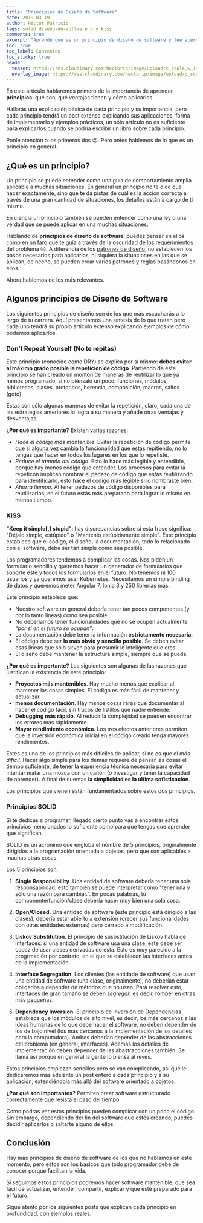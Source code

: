 ```yaml
---
title: "Principios de Diseño de Software"
date: 2019-03-19
author: Héctor Patricio
tags: solid diseño-de-software dry kiss
comments: true
excerpt: "Aprende qué es un principio de diseño de software y lee acerca de los más importantes."
toc: true
toc_label: Contenido
toc_sticky: true
header:
  teaser: https://res.cloudinary.com/hectorip/image/upload/c_scale,w_1440/v1552951011/evgeni-tcherkasski-974328-unsplash_kqnoni.jpg
  overlay_image: https://res.cloudinary.com/hectorip/image/upload/c_scale,w_1440/v1552951011/evgeni-tcherkasski-974328-unsplash_kqnoni.jpg
---
```


En este artículo hablaremos primero de la importancia de aprender **principios**: qué son, qué ventajas tienen y cómo aplicarlos.

Hallarás una explicación básica de cada principio y su importancia, pero cada principio tendrá un post extenso explicando sus aplicaciones, forma de implementarlo y ejemplos prácticos, un sólo artículo no es suficiente para explicarlos cuando se podría escribir un libro sobre cada principio.

Ponle atención a los primeros dos 😉. Pero antes hablemos de lo que es un principio en general.

## ¿Qué es un principio?

Un principio se puede entender como una guía de comportamiento amplia aplicable a muchas situaciones. En general un principio no te dice que hacer exactamente, sino que te da pistas de cuál es la acción correcta a través de una gran cantidad de situaciones, los detalles están a cargo de ti mismo.

En ciencia un principio también se pueden entender como una ley o una verdad que se puede aplicar en una muchas situaciones.

Hablando de **principios de diseño de software**, puedes pensar en ellos como en un faro que te guía a través de la oscuridad de los requerimientos del problema 😛. A diferencia de los [patrones de diseño](/2019/02/23/patrones-de-diseno-que-son-y-cuando-usarlos), no establecen los pasos necesarios para aplicarlos, ni siquiera la situaciones en las que se aplican, de hecho, se pueden crear varios patrones y reglas basándonos en ellos.

Ahora hablemos de los más relevantes.

## Algunos principios de Diseño de Software

Los siguientes principios de diseño son de los que más escucharás a lo largo de tu carrera. Aquí presentamos una síntesis de lo que tratan pero cada uno tendrá su propio artículo extenso explicando ejemplos de cómo podemos aplicarlos.

### Don't Repeat Yourself (No te repitas)

Este principio (conocido como DRY) se explica por sí mismo: **debes evitar al máximo grado posible la repetición de código**. Partiendo de este principio se han creado un montón de maneras de reutilizar lo que ya hemos programado, si no piénsalo un poco: funciones, módulos, bibliotecas, clases, prototipos, herencia, composición, macros, saltos (goto).

Estas son sólo algunas maneras de evitar la repetición, claro, cada una de las estrategias anteriores lo logra a su manera y añade otras ventajas y desventajas. 

**¿Por qué es importante?** Existen varias razones:

* *Hace el código más mantenible*. Evitar la repetición de código permite que si alguna vez cambia la funcionalidad que estás repitiendo, no lo tengas que hacer en todos los lugares en los que lo repetiste.
* *Reduce el tamaño del código*. Esto lo hace más legible y entendible, porque hay menos código que entender. Los procesos para evitar la repeticón implican nombrar el pedazo de código que estás reutilizando para identificarlo, esto hace el código más legible si lo nombraste bien.
* *Ahorra tiempo*. Al tener pedazos de código disponibles para reutilizarlos, en el futuro estás más preparado para lograr lo mismo en menos tiempo.

### KISS

**"Keep it simple[,] stupid"**: hay discrepancias sobre si esta frase significa: "Déjalo simple, estúpido" o "Mantenlo estúpidamente simple". Este principio establece que el código, el diseño, la documentación, todo lo relacionado con el software, debe ser tan simple como sea posible.

Los programadores tendemos a complicar las cosas. Nos piden un formulario sencillo y queremos hacer un generador de formularios que soporte este y todos los formularios en el futuro. No tenemos ni 100 usuarios y ya queremos usar Kubernetes. Necesitamos un simple binding de datos y queremos meter Angular 7, Ionic 3 y 250 librerías más.

Este principio establece que:
* Nuestro software en general debería tener tan pocos componentes (y por lo tanto líneas) como sea posible. 
* No deberíamos tener funcionalidades que no se ocupen actualmente *“por si en el futuro se ocupan”*. 
* La documentación debe tener la información **estrictamente necesaria**.
* El código debe ser **lo más obvio y sencillo posible**. Se deben evitar esas líneas que sólo sirven para presumir lo inteligente que eres.
* El diseño debe mantener la estructura simple, siempre que se pueda.

**¿Por qué es importante?** Las siguientes son algunas de las razones que justifican la existencia de este principio:
* **Proyectos más mantenibles**. Hay mucho menos que explicar al mantener las cosas simples. El código es más fácil de mantener y actualizar. 
* **menos documentación**. Hay menos cosas raras que documentar al hacer el código fácil, sin trucos de listillos que nadie entiende. 
* **Debugging más rápido**. Al reducir la complejidad se pueden encontrar los errores más rápidamente. 
* **Mayor rendimiento económico**. Los tres efectos anteriores permiten que la inversión económica inicial en el código creado tenga mayores rendimientos. 

Estes es uno de los principios más difíciles de aplicar, si no es que el *más difícil*. Hacer algo simple para los demás requiere de pensar las cosas el tiempo suficiente, de tener la experiencia técnica necesaria para evitar intentar matar una mosca con un cañón (o investigar y tener la capacidad de aprender). A final de cuentas **la simplicidad es la última sofisticación**.

Los principios que vienen están fundamentados sobre estos dos principios.

### Principios SOLID

Si te dedicas a programar, llegado cierto punto vas a encontrar estos principios mencionados lo suficiente como para que tengas que aprender que significan.

SOLID es un acrónimo que engloba el nombre de 5 principios, originalmente dirigidos a la programación orientada a objetos, pero que son aplicables a muchas otras cosas.

Los 5 principios son:

1. **Single Responsibility**. Una entidad de software debería tener una sola responsabilidad, esto también se puede interpretar como "tener una y sólo una razón para cambiar.". En pocas palabras, tu componente/función/clase debería hacer muy bien una sola cosa.

2. **Open/Closed**. Una entidad de software (este principio está dirigido a las clases), debería estar abierto a extensión (crecer sus funcionalidades con otras entidades externas) pero cerrado a modificación.

3. **Liskov Substitution**. El principio de susbstitución de Liskov habla de interfaces: si una entidad de software usa una clase, este debe ser capaz de usar clases derivadas de esta. Esto es muy parecido a la progrmación por contrato, en el que se establecen las interfaces antes de la implementación.

4. **Interface Segregation**. Los clientes (las entidade de software) que usan una entidad de software (una clase, originalmente), no deberían estar obligados a depender de métodos que no usan. Para resolver esto, interfaces de gran tamaño se deben *segregar*, es decir, romper en otras más pequeñas.

5. **Dependency Inversion**. El principio de Inversión de Dependencias establece que los módulos de alto nivel, es decir, los más cercanos a las ideas humanas de lo que debe hacer el software, no deben depender de los de bajo nivel (los más cercanos a la implementación de los detalles para la computadora). Ambos deberían depender de las abstracciones del problema (en general, interfaces). Además los detalles de implementación deben depender de las abastracciones también. Se llama así porque en general la gente lo piensa al revés.

Estos principios empiezan sencillos pero se van complicando, así que le dedicaremos más adelante un post entero a cada principio y a su aplicación, extendiéndola más allá del software orientado a objetos.

**¿Por qué son importantes?** Permiten crear software estructurado correctamente que resista el paso del tiempo.

Como podrás ver estos principios pueden complicar con un poco el código. Sin embargo, dependiendo del fin del software que estés creando, puedes decidir aplicarlos o saltarte alguno de ellos.

## Conclusión

Hay más principios de diseño de software de los que no hablamos en este momento, pero estos son los básicos que todo programador debe de conocer porque facilitan la vida.

Si seguimos estos principios podremos hacer software mantenible, que sea fácil de actualizar, entender, compartir, explicar y que esté preparado para el futuro.

Sigue atento por los siguientes posts que explican cada principio en profundidad, con ejemplos reales. 